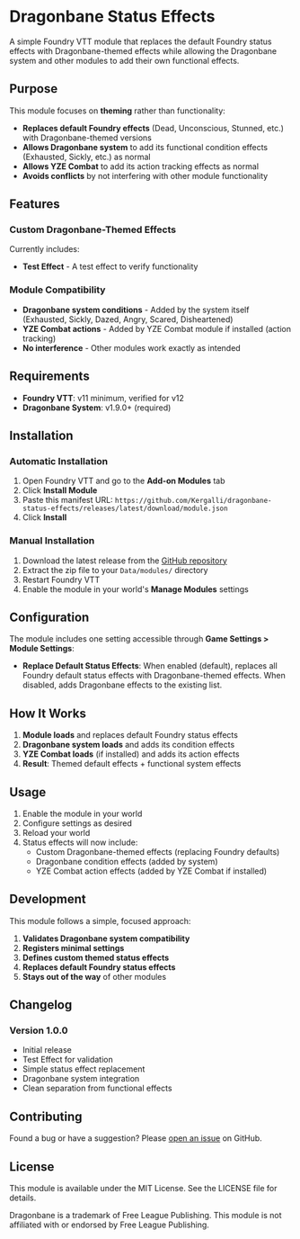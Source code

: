 # Dragonbane Status Effects

A simple Foundry VTT module that replaces the default Foundry status effects with Dragonbane-themed effects while allowing the Dragonbane system and other modules to add their own functional effects.

## Purpose

This module focuses on **theming** rather than functionality:
- **Replaces default Foundry effects** (Dead, Unconscious, Stunned, etc.) with Dragonbane-themed versions
- **Allows Dragonbane system** to add its functional condition effects (Exhausted, Sickly, etc.) as normal
- **Allows YZE Combat** to add its action tracking effects as normal
- **Avoids conflicts** by not interfering with other module functionality

## Features

### Custom Dragonbane-Themed Effects
Currently includes:
- **Test Effect** - A test effect to verify functionality

### Module Compatibility
- **Dragonbane system conditions** - Added by the system itself (Exhausted, Sickly, Dazed, Angry, Scared, Disheartened)
- **YZE Combat actions** - Added by YZE Combat module if installed (action tracking)
- **No interference** - Other modules work exactly as intended

## Requirements

- **Foundry VTT**: v11 minimum, verified for v12
- **Dragonbane System**: v1.9.0+ (required)

## Installation

### Automatic Installation
1. Open Foundry VTT and go to the **Add-on Modules** tab
2. Click **Install Module**
3. Paste this manifest URL: `https://github.com/Kergalli/dragonbane-status-effects/releases/latest/download/module.json`
4. Click **Install**

### Manual Installation
1. Download the latest release from the [GitHub repository](https://github.com/Kergalli/dragonbane-status-effects)
2. Extract the zip file to your `Data/modules/` directory
3. Restart Foundry VTT
4. Enable the module in your world's **Manage Modules** settings

## Configuration

The module includes one setting accessible through **Game Settings > Module Settings**:

- **Replace Default Status Effects**: When enabled (default), replaces all Foundry default status effects with Dragonbane-themed effects. When disabled, adds Dragonbane effects to the existing list.

## How It Works

1. **Module loads** and replaces default Foundry status effects
2. **Dragonbane system loads** and adds its condition effects
3. **YZE Combat loads** (if installed) and adds its action effects
4. **Result**: Themed default effects + functional system effects

## Usage

1. Enable the module in your world
2. Configure settings as desired
3. Reload your world
4. Status effects will now include:
   - Custom Dragonbane-themed effects (replacing Foundry defaults)
   - Dragonbane condition effects (added by system)
   - YZE Combat action effects (added by YZE Combat if installed)

## Development

This module follows a simple, focused approach:
1. **Validates Dragonbane system compatibility**
2. **Registers minimal settings**
3. **Defines custom themed status effects**
4. **Replaces default Foundry status effects**
5. **Stays out of the way** of other modules

## Changelog

### Version 1.0.0
- Initial release
- Test Effect for validation
- Simple status effect replacement
- Dragonbane system integration
- Clean separation from functional effects

## Contributing

Found a bug or have a suggestion? Please [open an issue](https://github.com/Kergalli/dragonbane-status-effects/issues) on GitHub.

## License

This module is available under the MIT License. See the LICENSE file for details.

Dragonbane is a trademark of Free League Publishing. This module is not affiliated with or endorsed by Free League Publishing.